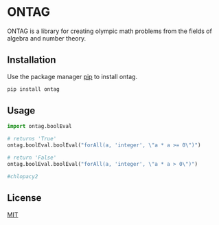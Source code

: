 # ONTAG

ONTAG is a library for creating olympic math problems from the fields of algebra and number theory.

## Installation

Use the package manager [pip](https://pip.pypa.io/en/stable/) to install ontag.

```bash
pip install ontag
```

## Usage

```python
import ontag.boolEval

# returns 'True'
ontag.boolEval.boolEval("forAll(a, 'integer', \"a * a >= 0\")")

# return 'False'
ontag.boolEval.boolEval("forAll(a, 'integer', \"a * a > 0\")")

#chlopacy2
```
## License
[MIT](https://choosealicense.com/licenses/mit/)
